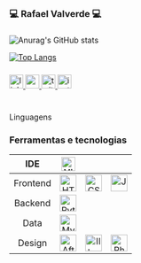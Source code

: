 <h3 align="left">💻 Rafael Valverde  💻</h3>

###

![Anurag's GitHub stats](https://github-readme-stats.vercel.app/api?username=rafaelvalverdedev&theme=dracula&show_icons=true&locale=pt-br)


[![Top Langs](https://github-readme-stats.vercel.app/api/top-langs/?username=rafaelvalverdedev&layout=compact&locale=pt-br)](https://github.com/rafaelvalverdedev/github-readme-stats)

###
<div align="left">
  <a href="https://www.linkedin.com/in/rafaelvalverdedev/" target="_blank">
    <img src="https://img.shields.io/static/v1?message=LinkedIn&logo=linkedin&label=&color=0077B5&logoColor=white&labelColor=&style=for-the-badge" height="25" alt="linkedin logo"  />
  </a>
  <a href="mailto:rafaelavlverde.dev@gmail.com" target="_blank">
    <img src="https://img.shields.io/static/v1?message=Gmail&logo=gmail&label=&color=D14836&logoColor=white&labelColor=&style=for-the-badge" height="25" alt="gmail logo"  />
  </a>
  <a href="https://twitter.com/rafaelsenninha" target="_blank">
    <img src="https://img.shields.io/static/v1?message=Twitter&logo=twitter&label=&color=1DA1F2&logoColor=white&labelColor=&style=for-the-badge" height="25" alt="twitter logo"  />
  </a>
  <a href="https://www.instagram.com/rafaelsenninha/" target="_blank">
    <img src="https://img.shields.io/static/v1?message=Instagram&logo=instagram&label=&color=E4405F&logoColor=white&labelColor=&style=for-the-badge" height="25" alt="instagram logo"  />
  </a>
</div>

###

<BR>
Linguagens

###
<h3> Ferramentas e tecnologias </h3>

| IDE | <img src="https://skillicons.dev/icons?i=vscode" height="25" alt="Visual Studio Code"  /> |  |  |
| :--: | :--: | :--: | :--: |
| Frontend | <img src="https://skillicons.dev/icons?i=html&theme=light" width="30" alt="HTML5"/>    | <img src="https://skillicons.dev/icons?i=css&theme=light" width="30" alt="CSS" /> | <img src="https://skillicons.dev/icons?i=js&theme=light" width="30" alt="JavaScript"/> | |
| Backend  | <img src="https://skillicons.dev/icons?i=python&theme=light" width="30" alt="Python" />  |  |  |
| Data     | <img src="https://skillicons.dev/icons?i=mysql&theme=light" width="30" alt="MySQL" />   |
| Design   | <img src="https://skillicons.dev/icons?i=ae&theme=light" width="30" alt="After Effects" />      | <img src="https://skillicons.dev/icons?i=ai&theme=light" width="30" alt="Illustrator" /> | <img src="https://skillicons.dev/icons?i=ps&theme=light" width="30" alt="Photoshop"/> |
